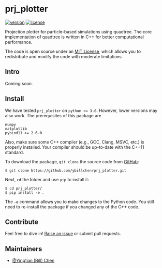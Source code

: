 # prj_plotter

[![version](https://img.shields.io/badge/version-0.1-blue.svg)](https://github.com/ybillchen/prj_plotter)
[![license](https://img.shields.io/github/license/ybillchen/prj_plotter)](LICENSE)
<!-- [![workflows](https://img.shields.io/github/actions/workflow/status/ybillchen/GC_formation_model/build.yaml?logo=github)](https://github.com/ybillchen/GC_formation_model/actions/workflows/build.yaml) -->

Projection plotter for particle-based simulations using quadtree. The core implementation of quadtree is written in C++ for better computational performance.

The code is open source under an [MIT License](LICENSE), which allows you to redistribute and modify the code with moderate limitations.

## Intro

Coming soon.

## Install

We have tested `prj_plotter` on `python >= 3.6`. However, lower versions may also work. The prerequisites of this package are
```
numpy
matplotlib
pybind11 >= 2.6.0
```
 
Also, make sure some C++ compiler (e.g., GCC, Clang, MSVC, etc.) is properly installed. Your compiler should be up-to-date with the C++11 standard.

To download the package, `git clone` the source code from [GitHub](https://github.com/ybillchen/prj_plotter):
```shell
$ git clone https://github.com/ybillchen/prj_plotter.git
```
Next, `cd` the folder and use `pip` to install it:
```shell
$ cd prj_plotter/
$ pip install -e .
```
The `-e` command allows you to make changes to the Python code. You still need to re-install the package if you changed any of the C++ code.

<!-- ## Usage

To start with, let's run the model with default parameters
```python
>>> import prj_plotter as pp
```
You may want to use your own paramters. Then simply replace `params_example` with the name of your paramter file. -->


## Contribute

Feel free to dive in! [Raise an issue](https://github.com/ybillchen/prj_plotter/issues/new) or submit pull requests.

<!-- ### Pull request protocol

We recommend you to contribute code to `prj_plotter` following [GitHub flow](https://docs.github.com/en/get-started/quickstart/github-flow). To summarize, you submit a pull request via the following steps:

1. Clone the repository.
2. Create and checkout a new branch. For example, a new branch called `new_feature`.
3. Make changes on `new_feature` and never touch the `main` branch again until you are ready to merge.
4. When you feel ready, submit a pull request on GitHub.
5. There may be conflicts. If so, you need to 
	1. Checkout the `main` branch and pull from `origin`.
	2. Rebase `new_feature` on `main` and address the conflicts (recommended).
	3. Alternatively, you can compare `new_feature` with `main` and fix all conflicts.
	4. Your pull request will update automatically.
6. If your pull request is approved, we will squash and merge your commits. 
7. We will delete `new_feature` on GitHub when it's merged. You can choose to delete it loacally as well. 

**_NOTE:_** Any slight modification may entirely change the random number generation! To keep repeatability of the model, please construct a new random generator for the need of new random numbers -->

## Maintainers

- [@Yingtian (Bill) Chen](https://github.com/ybillchen)
